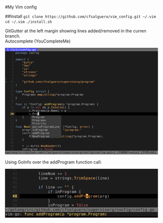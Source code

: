 #My Vim config
  
##Install 
`git clone https://github.com/cfsalguero/vim_config.git ~/.vim`
`cd ~/.vim`
`./install.sh`

GitGutter at the left margin showing lines added/removed in the curren branch.  
Autocomplete (YouCompleteMe)  

![img1](pictures/snapshot68.png "GitGutter + Autocomplete")

Using GoInfo over the addProgram function call:  

![img2](pictures/snapshot69.png "GoInfo")

